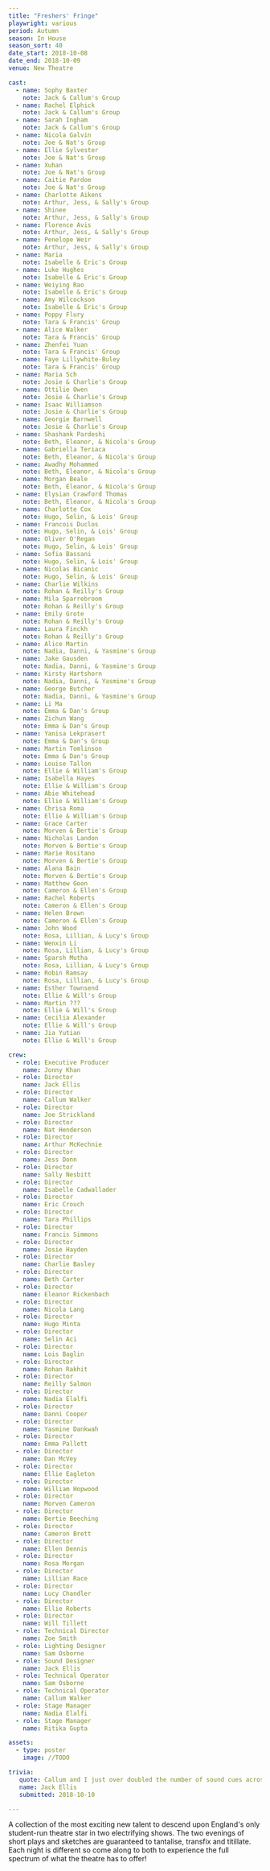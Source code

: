 ```yaml
---
title: "Freshers' Fringe"
playwright: various
period: Autumn
season: In House
season_sort: 40
date_start: 2018-10-08
date_end: 2018-10-09
venue: New Theatre

cast:
  - name: Sophy Baxter
    note: Jack & Callum's Group
  - name: Rachel Elphick
    note: Jack & Callum's Group
  - name: Sarah Ingham
    note: Jack & Callum's Group
  - name: Nicola Galvin
    note: Joe & Nat's Group
  - name: Ellie Sylvester
    note: Joe & Nat's Group
  - name: Xuhan
    note: Joe & Nat's Group
  - name: Caitie Pardoe
    note: Joe & Nat's Group
  - name: Charlotte Aikens
    note: Arthur, Jess, & Sally's Group
  - name: Shinee
    note: Arthur, Jess, & Sally's Group
  - name: Florence Avis
    note: Arthur, Jess, & Sally's Group
  - name: Penelope Weir
    note: Arthur, Jess, & Sally's Group
  - name: Maria
    note: Isabelle & Eric's Group
  - name: Luke Hughes
    note: Isabelle & Eric's Group
  - name: Weiying Rao
    note: Isabelle & Eric's Group
  - name: Amy Wilcockson
    note: Isabelle & Eric's Group
  - name: Poppy Flury
    note: Tara & Francis' Group
  - name: Alice Walker
    note: Tara & Francis' Group
  - name: Zhenfei Yuan
    note: Tara & Francis' Group
  - name: Faye Lillywhite-Buley
    note: Tara & Francis' Group
  - name: Maria Sch
    note: Josie & Charlie's Group
  - name: Ottilie Owen
    note: Josie & Charlie's Group
  - name: Isaac Williamson
    note: Josie & Charlie's Group
  - name: Georgie Barnwell
    note: Josie & Charlie's Group
  - name: Shashank Pardeshi
    note: Beth, Eleanor, & Nicola's Group
  - name: Gabriella Teriaca
    note: Beth, Eleanor, & Nicola's Group
  - name: Awadhy Mohammed
    note: Beth, Eleanor, & Nicola's Group
  - name: Morgan Beale
    note: Beth, Eleanor, & Nicola's Group
  - name: Elysian Crawford Thomas
    note: Beth, Eleanor, & Nicola's Group
  - name: Charlotte Cox
    note: Hugo, Selin, & Lois' Group
  - name: Francois Duclos
    note: Hugo, Selin, & Lois' Group
  - name: Oliver O'Regan
    note: Hugo, Selin, & Lois' Group
  - name: Sofia Bassani
    note: Hugo, Selin, & Lois' Group
  - name: Nicolas Bicanic
    note: Hugo, Selin, & Lois' Group
  - name: Charlie Wilkins
    note: Rohan & Reilly's Group
  - name: Mila Sparrebroom
    note: Rohan & Reilly's Group
  - name: Emily Grote
    note: Rohan & Reilly's Group
  - name: Laura Finckh
    note: Rohan & Reilly's Group
  - name: Alice Martin
    note: Nadia, Danni, & Yasmine's Group
  - name: Jake Gausden
    note: Nadia, Danni, & Yasmine's Group
  - name: Kirsty Hartshorn
    note: Nadia, Danni, & Yasmine's Group
  - name: George Butcher
    note: Nadia, Danni, & Yasmine's Group
  - name: Li Ma
    note: Emma & Dan's Group
  - name: Zichun Wang
    note: Emma & Dan's Group
  - name: Yanisa Lekprasert
    note: Emma & Dan's Group
  - name: Martin Tomlinson
    note: Emma & Dan's Group
  - name: Louise Tallon
    note: Ellie & William's Group
  - name: Isabella Hayes
    note: Ellie & William's Group
  - name: Abie Whitehead
    note: Ellie & William's Group
  - name: Chrisa Roma
    note: Ellie & William's Group
  - name: Grace Carter
    note: Morven & Bertie's Group
  - name: Nicholas Landon
    note: Morven & Bertie's Group
  - name: Marie Rositano
    note: Morven & Bertie's Group
  - name: Alana Bain
    note: Morven & Bertie's Group
  - name: Matthew Goon
    note: Cameron & Ellen's Group
  - name: Rachel Roberts
    note: Cameron & Ellen's Group
  - name: Helen Brown
    note: Cameron & Ellen's Group
  - name: John Wood
    note: Rosa, Lillian, & Lucy's Group
  - name: Wenxin Li
    note: Rosa, Lillian, & Lucy's Group
  - name: Sparsh Mutha
    note: Rosa, Lillian, & Lucy's Group
  - name: Robin Ramsay
    note: Rosa, Lillian, & Lucy's Group
  - name: Esther Townsend
    note: Ellie & Will's Group
  - name: Martin ???
    note: Ellie & Will's Group
  - name: Cecilia Alexander
    note: Ellie & Will's Group
  - name: Jia Yutian
    note: Ellie & Will's Group

crew:
  - role: Executive Producer
    name: Jonny Khan
  - role: Director
    name: Jack Ellis
  - role: Director
    name: Callum Walker
  - role: Director
    name: Joe Strickland
  - role: Director
    name: Nat Henderson
  - role: Director
    name: Arthur McKechnie
  - role: Director
    name: Jess Donn
  - role: Director
    name: Sally Nesbitt
  - role: Director
    name: Isabelle Cadwallader
  - role: Director
    name: Eric Crouch
  - role: Director
    name: Tara Phillips
  - role: Director
    name: Francis Simmons
  - role: Director
    name: Josie Hayden
  - role: Director
    name: Charlie Basley
  - role: Director
    name: Beth Carter
  - role: Director
    name: Eleanor Rickenbach
  - role: Director
    name: Nicola Lang
  - role: Director
    name: Hugo Minta
  - role: Director
    name: Selin Aci
  - role: Director
    name: Lois Baglin
  - role: Director
    name: Rohan Rakhit
  - role: Director
    name: Reilly Salmon
  - role: Director
    name: Nadia Elalfi
  - role: Director
    name: Danni Cooper
  - role: Director
    name: Yasmine Dankwah
  - role: Director
    name: Emma Pallett
  - role: Director
    name: Dan McVey
  - role: Director
    name: Ellie Eagleton
  - role: Director
    name: William Hopwood
  - role: Director
    name: Morven Cameron
  - role: Director
    name: Bertie Beeching
  - role: Director
    name: Cameron Brett
  - role: Director
    name: Ellen Dennis
  - role: Director
    name: Rosa Morgan
  - role: Director
    name: Lillian Race
  - role: Director
    name: Lucy Chandler
  - role: Director
    name: Ellie Roberts
  - role: Director
    name: Will Tillett
  - role: Technical Director
    name: Zoe Smith
  - role: Lighting Designer
    name: Sam Osborne
  - role: Sound Designer
    name: Jack Ellis
  - role: Technical Operator
    name: Sam Osborne
  - role: Technical Operator
    name: Callum Walker
  - role: Stage Manager
    name: Nadia Elalfi
  - role: Stage Manager
    name: Ritika Gupta

assets:
  - type: poster
    image: //TODO

trivia:
   quote: Callum and I just over doubled the number of sound cues across the two nights with our sketches.
   name: Jack Ellis
   submitted: 2018-10-10

---
```



A collection of the most exciting new talent to descend upon England's only student-run theatre star in two electrifying shows. The two evenings of short plays and sketches are guaranteed to tantalise, transfix and titillate. Each night is different so come along to both to experience the full spectrum of what the theatre has to offer!
